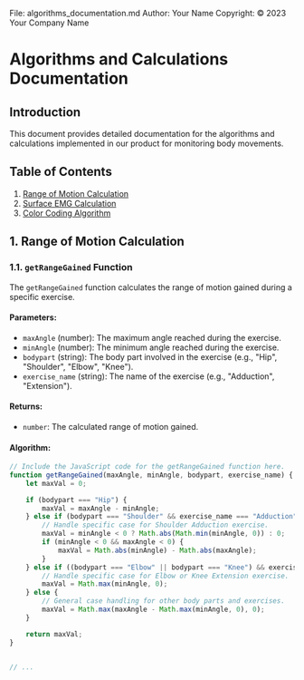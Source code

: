 File: algorithms_documentation.md
Author: Your Name
Copyright: © 2023 Your Company Name

# Algorithms and Calculations Documentation

## Introduction

This document provides detailed documentation for the algorithms and calculations implemented in our product for monitoring body movements.

## Table of Contents

1. [Range of Motion Calculation](#range-of-motion-calculation)
2. [Surface EMG Calculation](#surface-emg-calculation)
3. [Color Coding Algorithm](#color-coding-algorithm)

## 1. Range of Motion Calculation

### 1.1. `getRangeGained` Function

The `getRangeGained` function calculates the range of motion gained during a specific exercise.

#### Parameters:

- `maxAngle` (number): The maximum angle reached during the exercise.
- `minAngle` (number): The minimum angle reached during the exercise.
- `bodypart` (string): The body part involved in the exercise (e.g., "Hip", "Shoulder", "Elbow", "Knee").
- `exercise_name` (string): The name of the exercise (e.g., "Adduction", "Extension").

#### Returns:

- `number`: The calculated range of motion gained.

#### Algorithm:

```javascript
// Include the JavaScript code for the getRangeGained function here.
function getRangeGained(maxAngle, minAngle, bodypart, exercise_name) {
    let maxVal = 0;

    if (bodypart === "Hip") {
        maxVal = maxAngle - minAngle;
    } else if (bodypart === "Shoulder" && exercise_name === "Adduction") {
        // Handle specific case for Shoulder Adduction exercise.
        maxVal = minAngle < 0 ? Math.abs(Math.min(minAngle, 0)) : 0;
        if (minAngle < 0 && maxAngle < 0) {
            maxVal = Math.abs(minAngle) - Math.abs(maxAngle);
        }
    } else if ((bodypart === "Elbow" || bodypart === "Knee") && exercise_name === "Extension") {
        // Handle specific case for Elbow or Knee Extension exercise.
        maxVal = Math.max(minAngle, 0);
    } else {
        // General case handling for other body parts and exercises.
        maxVal = Math.max(maxAngle - Math.max(minAngle, 0), 0);
    }

    return maxVal;
}

        
// ...
